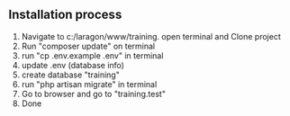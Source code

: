 
## Installation process

1) Navigate to c:/laragon/www/training. open terminal and Clone project
2) Run "composer update" on terminal
3) run "cp .env.example .env" in terminal
4) update .env (database info)
5) create database "training"
6) run "php artisan migrate" in terminal
7) Go to browser and go to "training.test"
8) Done
